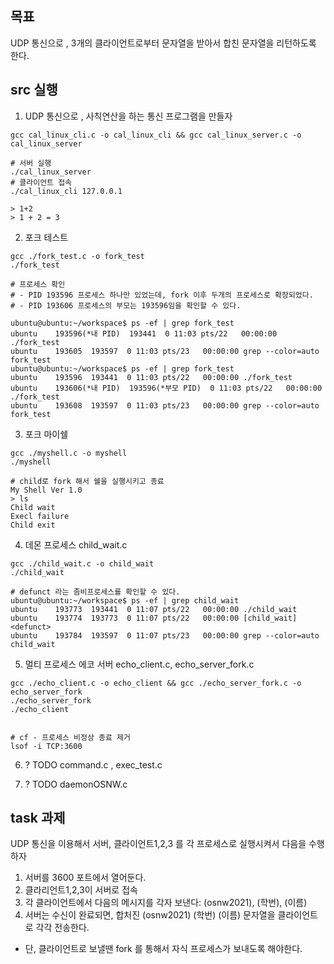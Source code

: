 ## 목표

UDP 통신으로 , 3개의 클라이언트로부터 문자열을 받아서
합친 문자열을 리턴하도록 한다.

## src 실행

1. UDP 통신으로 , 사칙연산을 하는 통신 프로그램을 만들자

```
gcc cal_linux_cli.c -o cal_linux_cli && gcc cal_linux_server.c -o cal_linux_server

# 서버 실행
./cal_linux_server
# 클라이언트 접속
./cal_linux_cli 127.0.0.1

> 1+2
> 1 + 2 = 3
```

2. 포크 테스트

```
gcc ./fork_test.c -o fork_test
./fork_test

# 프로세스 확인
# - PID 193596 프로세스 하나만 있었는데, fork 이후 두개의 프로세스로 확장되었다.
# - PID 193606 프로세스의 부모는 193596임을 확인할 수 있다.

ubuntu@ubuntu:~/workspace$ ps -ef | grep fork_test
ubuntu    193596(*내 PID)  193441  0 11:03 pts/22   00:00:00 ./fork_test
ubuntu    193605  193597  0 11:03 pts/23   00:00:00 grep --color=auto fork_test
ubuntu@ubuntu:~/workspace$ ps -ef | grep fork_test
ubuntu    193596  193441  0 11:03 pts/22   00:00:00 ./fork_test
ubuntu    193606(*내 PID)  193596(*부모 PID)  0 11:03 pts/22   00:00:00 ./fork_test
ubuntu    193608  193597  0 11:03 pts/23   00:00:00 grep --color=auto fork_test

```

3. 포크 마이쉘

```
gcc ./myshell.c -o myshell
./myshell

# child로 fork 해서 쉘을 실행시키고 종료
My Shell Ver 1.0
> ls
Child wait
Execl failure
Child exit
```

4. 데몬 프로세스 child_wait.c

```
gcc ./child_wait.c -o child_wait
./child_wait

# defunct 라는 좀비프로세스를 확인할 수 있다.
ubuntu@ubuntu:~/workspace$ ps -ef | grep child_wait
ubuntu    193773  193441  0 11:07 pts/22   00:00:00 ./child_wait
ubuntu    193774  193773  0 11:07 pts/22   00:00:00 [child_wait] <defunct>
ubuntu    193784  193597  0 11:07 pts/23   00:00:00 grep --color=auto child_wait
```

5. 멀티 프로세스 에코 서버 echo_client.c, echo_server_fork.c

```
gcc ./echo_client.c -o echo_client && gcc ./echo_server_fork.c -o echo_server_fork
./echo_server_fork
./echo_client


# cf - 프로세스 비정상 종료 제거
lsof -i TCP:3600
```

6. ? TODO command.c , exec_test.c

7. ? TODO daemonOSNW.c

## task 과제

UDP 통신을 이용해서 서버, 클라이언트1,2,3 를 각 프로세스로 실행시켜서 다음을 수행하자

1. 서버를 3600 포트에서 열어둔다.
2. 클라리언트1,2,3이 서버로 접속
3. 각 클라이언트에서 다음의 메시지를 각자 보낸다: (osnw2021), (학번), (이름)
4. 서버는 수신이 완료되면, 합처진 (osnw2021) (학번) (이름) 문자열을 클라이언트로 각각 전송한다.

- 단, 클라이언트로 보낼땐 fork 를 통해서 자식 프로세스가 보내도록 해야한다.
